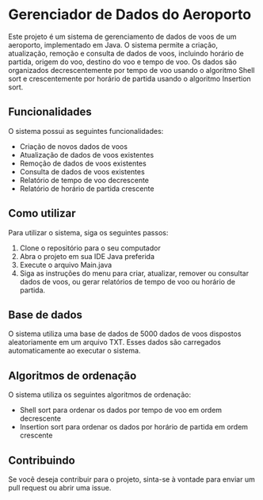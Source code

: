 # Gerenciador de Dados do Aeroporto

Este projeto é um sistema de gerenciamento de dados de voos de um aeroporto, implementado em Java. O sistema permite a criação, atualização, remoção e consulta de dados de voos, incluindo horário de partida, origem do voo, destino do voo e tempo de voo. Os dados são organizados decrescentemente por tempo de voo usando o algoritmo Shell sort e crescentemente por horário de partida usando o algoritmo Insertion sort.

## Funcionalidades

O sistema possui as seguintes funcionalidades:

- Criação de novos dados de voos
- Atualização de dados de voos existentes
- Remoção de dados de voos existentes
- Consulta de dados de voos existentes
- Relatório de tempo de voo decrescente
- Relatório de horário de partida crescente

## Como utilizar

Para utilizar o sistema, siga os seguintes passos:

1. Clone o repositório para o seu computador
2. Abra o projeto em sua IDE Java preferida
3. Execute o arquivo Main.java
4. Siga as instruções do menu para criar, atualizar, remover ou consultar dados de voos, ou gerar relatórios de tempo de voo ou horário de partida.

## Base de dados

O sistema utiliza uma base de dados de 5000 dados de voos dispostos aleatoriamente em um arquivo TXT. Esses dados são carregados automaticamente ao executar o sistema.

## Algoritmos de ordenação

O sistema utiliza os seguintes algoritmos de ordenação:

- Shell sort para ordenar os dados por tempo de voo em ordem decrescente
- Insertion sort para ordenar os dados por horário de partida em ordem crescente

## Contribuindo

Se você deseja contribuir para o projeto, sinta-se à vontade para enviar um pull request ou abrir uma issue.
